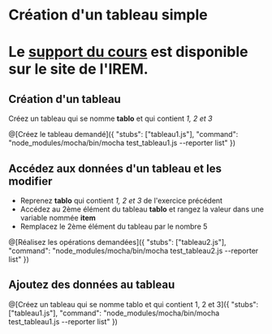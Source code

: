 # Création d'un tableau simple

# Le [support du cours](http://ens-info.irem.univ-mrs.fr/wp-content/uploads/06_javascript_fin.pdf) est disponible sur le site de l'IREM.  

## Création d'un tableau

Créez un tableau qui se nomme __tablo__ et qui contient _1, 2 et 3_

@[Créez le tableau demandé]({ "stubs": ["tableau1.js"], "command": "node_modules/mocha/bin/mocha test_tableau1.js --reporter list" })

## Accédez aux données d'un tableau et les modifier

- Reprenez __tablo__ qui contient _1, 2 et 3_ de l'exercice précédent
- Accédez au 2ème élément du tableau __tablo__ et rangez la valeur dans une variable nommée __item__
- Remplacez le 2ème élément du tableau par le nombre 5

@[Réalisez les opérations demandées]({ "stubs": ["tableau2.js"], "command": "node_modules/mocha/bin/mocha test_tableau2.js --reporter list" })

## Ajoutez des données au tableau

@[Créez un tableau qui se nomme tablo et qui contient 1, 2 et 3]({ "stubs": ["tableau1.js"], "command": "node_modules/mocha/bin/mocha test_tableau1.js --reporter list" })

